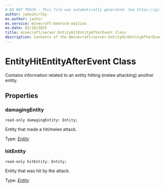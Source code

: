 ```yaml
---
# DO NOT TOUCH — This file was automatically generated. See https://github.com/mojang/minecraftapidocsgenerator to modify descriptions, examples, etc.
author: jakeshirley
ms.author: jashir
ms.service: minecraft-bedrock-edition
ms.date: 02/10/2025
title: minecraft/server.EntityHitEntityAfterEvent Class
description: Contents of the @minecraft/server.EntityHitEntityAfterEvent class.
---
```

# EntityHitEntityAfterEvent Class

Contains information related to an entity hitting (melee attacking) another entity.

## Properties

### **damagingEntity**
`read-only damagingEntity: Entity;`

Entity that made a hit/melee attack.

Type: [*Entity*](Entity.md)

### **hitEntity**
`read-only hitEntity: Entity;`

Entity that was hit by the attack.

Type: [*Entity*](Entity.md)

